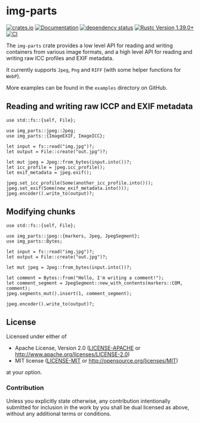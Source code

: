 # img-parts

[![crates.io](https://img.shields.io/crates/v/img-parts.svg)](https://crates.io/crates/img-parts)
[![Documentation](https://docs.rs/img-parts/badge.svg)](https://docs.rs/img-parts)
[![dependency status](https://deps.rs/crate/img-parts/0.2.3/status.svg)](https://deps.rs/crate/img-parts/0.2.3)
[![Rustc Version 1.39.0+](https://img.shields.io/badge/rustc-1.39.0+-lightgray.svg)](https://blog.rust-lang.org/2019/11/07/Rust-1.39.0.html)
[![CI](https://github.com/paolobarbolini/img-parts/workflows/CI/badge.svg)](https://github.com/paolobarbolini/img-parts/actions?query=workflow%3ACI)

The `img-parts` crate provides a low level API for reading and
writing containers from various image formats, and a high level
API for reading and writing raw ICC profiles and EXIF metadata.

It currently supports `Jpeg`, `Png` and `RIFF` (with some helper
functions for `WebP`).

More examples can be found in the `examples` directory on GitHub.

## Reading and writing raw ICCP and EXIF metadata

```rust,ignore
use std::fs::{self, File};

use img_parts::jpeg::Jpeg;
use img_parts::{ImageEXIF, ImageICC};

let input = fs::read("img.jpg")?;
let output = File::create("out.jpg")?;

let mut jpeg = Jpeg::from_bytes(input.into())?;
let icc_profile = jpeg.icc_profile();
let exif_metadata = jpeg.exif();

jpeg.set_icc_profile(Some(another_icc_profile.into()));
jpeg.set_exif(Some(new_exif_metadata.into()));
jpeg.encoder().write_to(output)?;
```

## Modifying chunks

```rust,no_run
use std::fs::{self, File};

use img_parts::jpeg::{markers, Jpeg, JpegSegment};
use img_parts::Bytes;

let input = fs::read("img.jpg")?;
let output = File::create("out.jpg")?;

let mut jpeg = Jpeg::from_bytes(input.into())?;

let comment = Bytes::from("Hello, I'm writing a comment!");
let comment_segment = JpegSegment::new_with_contents(markers::COM, comment);
jpeg.segments_mut().insert(1, comment_segment);

jpeg.encoder().write_to(output)?;
```

## License

Licensed under either of
 * Apache License, Version 2.0 ([LICENSE-APACHE](LICENSE-APACHE) or http://www.apache.org/licenses/LICENSE-2.0)
 * MIT license ([LICENSE-MIT](LICENSE-MIT) or http://opensource.org/licenses/MIT)

at your option.

### Contribution

Unless you explicitly state otherwise, any contribution intentionally submitted
for inclusion in the work by you shall be dual licensed as above, without any
additional terms or conditions.
